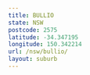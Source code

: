 ```yaml
---
title: BULLIO
state: NSW
postcode: 2575
latitude: -34.347195
longitude: 150.342214
url: /nsw/bullio/
layout: suburb
---
```

